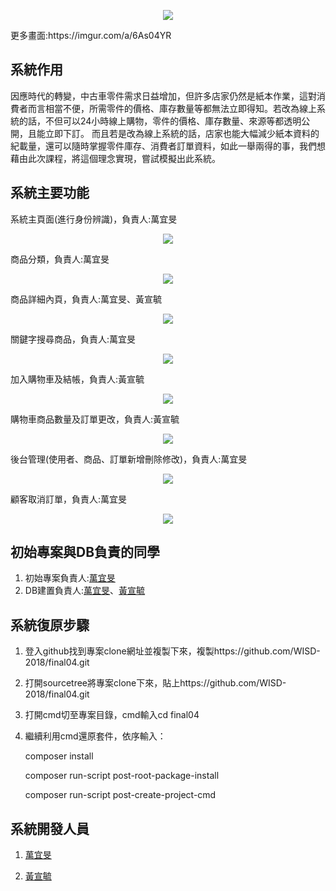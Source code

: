 <p align="center"><img src="https://i.imgur.com/3sa8Llu.png"></p>
更多畫面:https://imgur.com/a/6As04YR

## 系統作用
因應時代的轉變，中古車零件需求日益增加，但許多店家仍然是紙本作業，這對消費者而言相當不便，所需零件的價格、庫存數量等都無法立即得知。若改為線上系統的話，不但可以24小時線上購物，零件的價格、庫存數量、來源等都透明公開，且能立即下訂。
而且若是改為線上系統的話，店家也能大幅減少紙本資料的紀載量，還可以隨時掌握零件庫存、消費者訂單資料，如此一舉兩得的事，我們想藉由此次課程，將這個理念實現，嘗試模擬出此系統。

## 系統主要功能
系統主頁面(進行身份辨識)，負責人:萬宜旻
<p align="center"><img src="https://i.imgur.com/d0kpTWU.png"></p>
商品分類，負責人:萬宜旻
<p align="center"><img src="https://i.imgur.com/PIf2eyY.png"></p>
商品詳細內頁，負責人:萬宜旻、黃宣毓
<p align="center"><img src="https://i.imgur.com/INsyBPq.png"></p>
關鍵字搜尋商品，負責人:萬宜旻
<p align="center"><img src="https://i.imgur.com/glibvjs.png"></p>
加入購物車及結帳，負責人:黃宣毓
<p align="center"><img src="https://i.imgur.com/3jdQuHT.png"></p>
購物車商品數量及訂單更改，負責人:黃宣毓
<p align="center"><img src="https://i.imgur.com/bzX8y1k.png"></p>
後台管理(使用者、商品、訂單新增刪除修改)，負責人:萬宜旻
<p align="center"><img src="https://i.imgur.com/Y6FSH6C.png"></p>
顧客取消訂單，負責人:萬宜旻
<p align="center"><img src="https://i.imgur.com/hXBxHwj.png"></p>


## 初始專案與DB負責的同學
1. 初始專案負責人:[萬宜旻](https://github.com/3A532051)
2. DB建置負責人:[萬宜旻](https://github.com/3A532051)、[黃宣毓](https://github.com/3A532053)


## 系統復原步驟
1. 登入github找到專案clone網址並複製下來，複製https://github.com/WISD-2018/final04.git
2. 打開sourcetree將專案clone下來，貼上https://github.com/WISD-2018/final04.git
3. 打開cmd切至專案目錄，cmd輸入cd final04
4. 繼續利用cmd還原套件，依序輸入：

    composer install
    
    composer run-script post-root-package-install
    
    composer run-script post-create-project-cmd

## 系統開發人員
1. [萬宜旻](https://github.com/3A532051)

2. [黃宣毓](https://github.com/3A532053)
